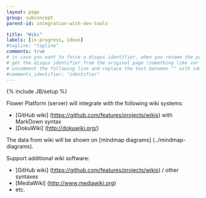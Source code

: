 ```yaml
---
layout: page
group: subconcept
parent-id: integration-with-dev-tools

title: "Wiki"
labels: [in-progress, ideas]
#tagline: "tagline"
comments: true
# in case you want to force a disqus identifier, when you rename the page
# get the disqus identifier from the original page (something like var disqus_identifier = 'ident';),
# uncomment the following line and replace the text between "" with ident
#comments_identifier: "identifier"
---
```

{% include JB/setup %}

Flower Platform (server) will integrate with the following wiki systems:

* [GitHub wiki] (https://github.com/features/projects/wikis) with MarkDown syntax
* [DokuWiki] (http://dokuwiki.org/)

The data from wiki will be shown on [mindmap diagrams] (../mindmap-diagrams).

<!-- label:ideas -->
Support additional wiki software:
* [GitHub wiki] (https://github.com/features/projects/wikis) / other syntaxes 
* [MediaWiki] (http://www.mediawiki.org)
* etc.